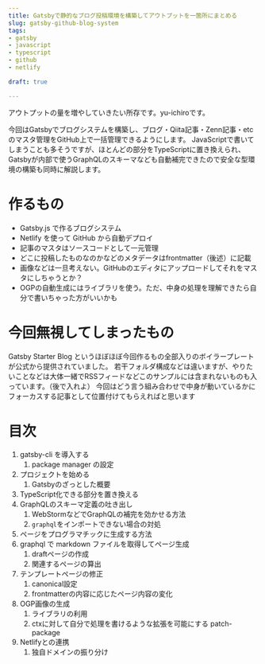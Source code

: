 ```yaml
---
title: Gatsbyで静的なブログ投稿環境を構築してアウトプットを一箇所にまとめる
slug: gatsby-github-blog-system
tags:
- gatsby
- javascript
- typescript
- github
- netlify

draft: true

---
```


アウトプットの量を増やしていきたい所存です。yu-ichiroです。

今回はGatsbyでブログシステムを構築し、ブログ・Qiita記事・Zenn記事・etcのマスタ管理をGitHub上で一括管理できるようにします。
JavaScriptで書いてしまうことも多そうですが、ほとんどの部分をTypeScriptに置き換えられ、Gatsbyが内部で使うGraphQLのスキーマなども自動補完できたので安全な型環境の構築も同時に解説します。

# 作るもの

* Gatsby.js で作るブログシステム
* Netlify を使って GitHub から自動デプロイ
* 記事のマスタはソースコードとして一元管理
* どこに投稿したものなのかなどのメタデータはfrontmatter（後述）に記載
* 画像などは一旦考えない。GitHubのエディタにアップロードしてそれをマスタにしちゃうとか？
* OGPの自動生成にはライブラリを使う。ただ、中身の処理を理解できたら自分で書いちゃった方がいいかも

# 今回無視してしまったもの

Gatsby Starter Blog というほぼほぼ今回作るもの全部入りのボイラープレートが公式から提供されていました。
若干フォルダ構成などは違いますが、やりたいことなどは大体一緒でRSSフィードなどこのサンプルには含まれないものも入っています。（後で入れよ）
今回はどう言う組み合わせで中身が動いているかにフォーカスする記事として位置付けてもらえればと思います

# 目次

1. gatsby-cli を導入する
   1. package manager の設定
2. プロジェクトを始める
   1. Gatsbyのざっとした概要
3. TypeScript化できる部分を置き換える
4. GraphQLのスキーマ定義の吐き出し
   1. WebStormなどでGraphQLの補完を効かせる方法
   2. `graphql`をインポートできない場合の対処
5. ページをプログラマチックに生成する方法
6. graphql で markdown ファイルを取得してページ生成
   1. draftページの作成
   2. 関連するページの算出
7. テンプレートページの修正
   1. canonical設定
   2. frontmatterの内容に応じたページ内容の変化
8. OGP画像の生成
   1. ライブラリの利用
   2. ctxに対して自分で処理を書けるような拡張を可能にする patch-package
9. Netlifyとの連携
   1. 独自ドメインの振り分け


